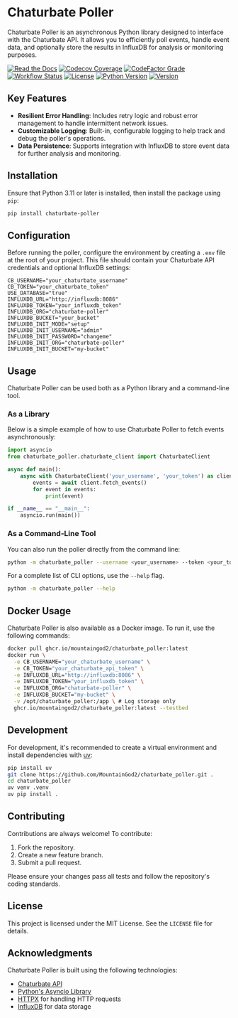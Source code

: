 # Chaturbate Poller

Chaturbate Poller is an asynchronous Python library designed to interface with the Chaturbate API. It allows you to efficiently poll events, handle event data, and optionally store the results in InfluxDB for analysis or monitoring purposes.

[![Read the Docs](https://img.shields.io/readthedocs/chaturbate-poller?link=https%3A%2F%2Fchaturbate-poller.readthedocs.io%2Fen%2Fstable%2F)](https://chaturbate-poller.readthedocs.io/en/stable/)
[![Codecov Coverage](https://img.shields.io/codecov/c/github/MountainGod2/chaturbate_poller/main?link=https%3A%2F%2Fapp.codecov.io%2Fgh%2FMountainGod2%2Fchaturbate_poller)](https://app.codecov.io/gh/MountainGod2/chaturbate_poller/)
[![CodeFactor Grade](https://img.shields.io/codefactor/grade/github/MountainGod2/chaturbate_poller?link=https%3A%2F%2Fwww.codefactor.io%2Frepository%2Fgithub%2Fmountaingod2%2Fchaturbate_poller)](https://www.codefactor.io/repository/github/mountaingod2/chaturbate_poller)
[![Workflow Status](https://img.shields.io/github/actions/workflow/status/MountainGod2/chaturbate_poller/ci-cd.yml?branch=main&link=https%3A%2F%2Fgithub.com%2FMountainGod2%2Fchaturbate_poller%2Factions%2Fworkflows%2Fci-cd.yml)](https://github.com/MountainGod2/chaturbate_poller/actions/workflows/ci-cd.yml/)
[![License](https://img.shields.io/pypi/l/chaturbate-poller?link=https%3A%2F%2Fgithub.com%2FMountainGod2%2Fchaturbate_poller)](https://github.com/MountainGod2/chaturbate_poller?tab=MIT-1-ov-file)
[![Python Version](https://img.shields.io/pypi/pyversions/chaturbate-poller?link=https%3A%2F%2Fwww.python.org%2Fdownloads%2F)](https://www.python.org/downloads/)
[![Version](https://img.shields.io/pypi/v/chaturbate-poller?link=https%3A%2F%2Fpypi.org%2Fproject%2Fchaturbate-poller%2F)](https://pypi.org/project/chaturbate-poller/)

## Key Features

- **Resilient Error Handling**: Includes retry logic and robust error management to handle intermittent network issues.
- **Customizable Logging**: Built-in, configurable logging to help track and debug the poller's operations.
- **Data Persistence**: Supports integration with InfluxDB to store event data for further analysis and monitoring.

## Installation

Ensure that Python 3.11 or later is installed, then install the package using `pip`:

```bash
pip install chaturbate-poller
```

## Configuration

Before running the poller, configure the environment by creating a `.env` file at the root of your project. This file should contain your Chaturbate API credentials and optional InfluxDB settings:

```text
CB_USERNAME="your_chaturbate_username"
CB_TOKEN="your_chaturbate_token"
USE_DATABASE="true"
INFLUXDB_URL="http://influxdb:8086"
INFLUXDB_TOKEN="your_influxdb_token"
INFLUXDB_ORG="chaturbate-poller"
INFLUXDB_BUCKET="your_bucket"
INFLUXDB_INIT_MODE="setup"
INFLUXDB_INIT_USERNAME="admin"
INFLUXDB_INIT_PASSWORD="changeme"
INFLUXDB_INIT_ORG="chaturbate-poller"
INFLUXDB_INIT_BUCKET="my-bucket"
```

## Usage

Chaturbate Poller can be used both as a Python library and a command-line tool.

### As a Library

Below is a simple example of how to use Chaturbate Poller to fetch events asynchronously:

```python
import asyncio
from chaturbate_poller.chaturbate_client import ChaturbateClient

async def main():
    async with ChaturbateClient('your_username', 'your_token') as client:
        events = await client.fetch_events()
        for event in events:
            print(event)

if __name__ == "__main__":
    asyncio.run(main())
```

### As a Command-Line Tool

You can also run the poller directly from the command line:

```bash
python -m chaturbate_poller --username <your_username> --token <your_token>
```

For a complete list of CLI options, use the `--help` flag.

```bash
python -m chaturbate_poller --help
```

## Docker Usage

Chaturbate Poller is also available as a Docker image. To run it, use the following commands:

```bash
docker pull ghcr.io/mountaingod2/chaturbate_poller:latest
docker run \
  -e CB_USERNAME="your_chaturbate_username" \
  -e CB_TOKEN="your_chaturbate_api_token" \
  -e INFLUXDB_URL="http://influxdb:8086" \
  -e INFLUXDB_TOKEN="your_influxdb_token" \
  -e INFLUXDB_ORG="chaturbate-poller" \
  -e INFLUXDB_BUCKET="my-bucket" \
  -v /opt/chaturbate_poller:/app \ # Log storage only
  ghcr.io/mountaingod2/chaturbate_poller:latest --testbed
```

## Development

For development, it's recommended to create a virtual environment and install dependencies with [uv](https://docs.astral.sh/uv/):

```bash
pip install uv
git clone https://github.com/MountainGod2/chaturbate_poller.git .
cd chaturbate_poller
uv venv .venv
uv pip install .
```

## Contributing

Contributions are always welcome! To contribute:

1. Fork the repository.
2. Create a new feature branch.
3. Submit a pull request.

Please ensure your changes pass all tests and follow the repository's coding standards.

## License

This project is licensed under the MIT License. See the `LICENSE` file for details.

## Acknowledgments

Chaturbate Poller is built using the following technologies:

- [Chaturbate API](https://chaturbate.com)
- [Python's Asyncio Library](https://docs.python.org/3/library/asyncio.html)
- [HTTPX](https://www.python-httpx.org/) for handling HTTP requests
- [InfluxDB](https://www.influxdata.com/) for data storage
